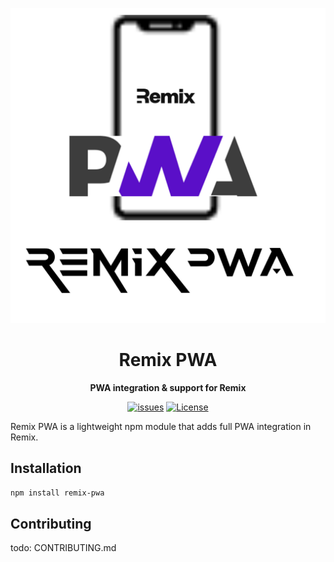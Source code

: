 <div align="center">

![alt](./asset/favicon.png)

# Remix PWA

**PWA integration & support for Remix**

[![issues](https://img.shields.io/github/issues/ShafSpecs/remix-pwa)](https://github.com/ShafSpecs/remix-pwa/issues)
[![License](https://img.shields.io/github/license/ShafSpecs/remix-pwa)](https://github.com/ShafSpecs/remix-pwa/blob/main/LICENSE.md)

</div>

Remix PWA is a lightweight npm module that adds full PWA integration in Remix.

## Installation

```sh
npm install remix-pwa
```

## Contributing

todo: CONTRIBUTING.md